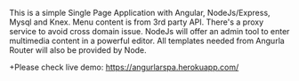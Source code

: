 This is a simple Single Page Application with Angular, NodeJs/Express, Mysql and Knex. 
Menu content is from 3rd party API.  There's a proxy service to avoid cross domain issue.
NodeJs will offer an admin tool to enter multimedia content in a powerful editor. 
All templates needed from Angurla Router will also be provided by Node.
 
 +Please check live demo: https://angurlarspa.herokuapp.com/


